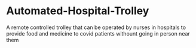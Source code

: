 # Automated-Hospital-Trolley
A remote controlled trolley that can be operated by nurses in hospitals to provide food and medicine to covid patients withount going in person near them 

